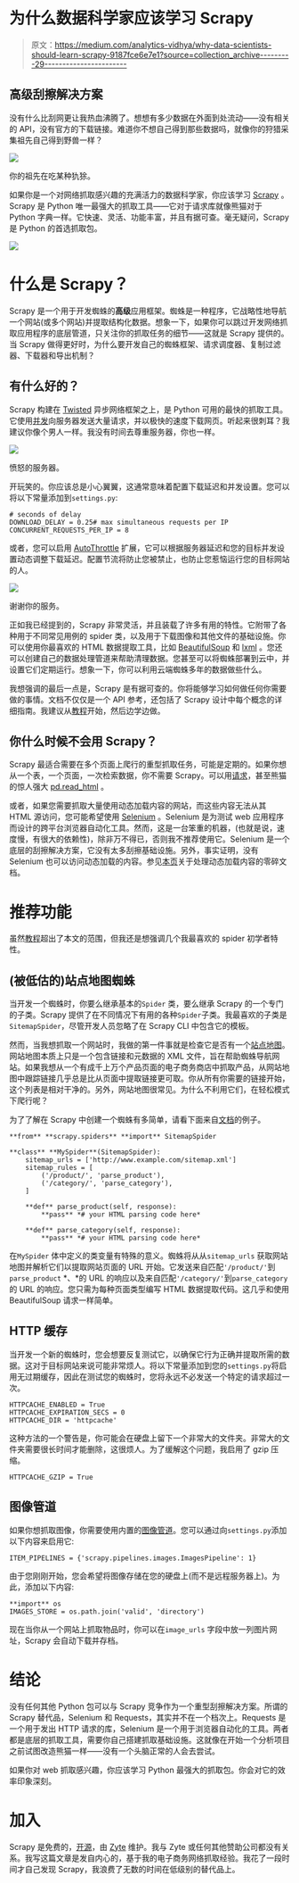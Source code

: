 # 为什么数据科学家应该学习 Scrapy

> 原文：<https://medium.com/analytics-vidhya/why-data-scientists-should-learn-scrapy-9187fce6e7e1?source=collection_archive---------29----------------------->

## 高级刮擦解决方案

没有什么比刮网更让我热血沸腾了。想想有多少数据在外面到处流动——没有相关的 API，没有官方的下载链接。难道你不想自己得到那些数据吗，就像你的狩猎采集祖先自己得到野兽一样？

![](img/773763d715cf3729114c72fc3ec45a68.png)

你的祖先在吃某种犰狳。

如果你是一个对网络抓取感兴趣的充满活力的数据科学家，你应该学习 [Scrapy](https://scrapy.org/) 。Scrapy 是 Python 唯一最强大的抓取工具——它对于请求库就像熊猫对于 Python 字典一样。它快速、灵活、功能丰富，并且有据可查。毫无疑问，Scrapy 是 Python 的首选抓取包。

![](img/76126e76916e0aceda4d3f8a5a06fe83.png)

# 什么是 Scrapy？

Scrapy 是一个用于开发蜘蛛的**高级**应用框架。蜘蛛是一种程序，它战略性地导航一个网站(或多个网站)并提取结构化数据。想象一下，如果你可以跳过开发网络抓取应用程序的底层管道，只关注你的抓取任务的细节——这就是 Scrapy 提供的。当 Scrapy 做得更好时，为什么要开发自己的蜘蛛框架、请求调度器、复制过滤器、下载器和导出机制？

## 有什么好的？

Scrapy 构建在 [Twisted](https://twistedmatrix.com/trac/) 异步网络框架之上，是 Python 可用的最快的抓取工具。它使用[并发](https://en.wikipedia.org/wiki/Concurrency_(computer_science))向服务器发送大量请求，并以极快的速度下载网页。听起来很刺耳？我建议你像个男人一样。我没有时间去尊重服务器，你也一样。

![](img/1a598cb5bf8070105a60a589ca930ede.png)

愤怒的服务器。

开玩笑的。你应该总是小心翼翼，这通常意味着配置下载延迟和并发设置。您可以将以下常量添加到`settings.py`:

```
# seconds of delay
DOWNLOAD_DELAY = 0.25# max simultaneous requests per IP
CONCURRENT_REQUESTS_PER_IP = 8
```

或者，您可以启用 [AutoThrottle](https://docs.scrapy.org/en/latest/topics/autothrottle.html) 扩展，它可以根据服务器延迟和您的目标并发设置动态调整下载延迟。配置节流将防止您被禁止，也防止您惹恼运行您的目标网站的人。

![](img/800e7afa5f008de696b4409ce0843420.png)

谢谢你的服务。

正如我已经提到的，Scrapy 非常灵活，并且装载了许多有用的特性。它附带了各种用于不同常见用例的 spider 类，以及用于下载图像和其他文件的基础设施。你可以使用你最喜欢的 HTML 数据提取工具，比如 [BeautifulSoup](https://www.crummy.com/software/BeautifulSoup/bs4/doc/) 和 [lxml](https://lxml.de/) 。您还可以创建自己的数据处理管道来帮助清理数据。您甚至可以将蜘蛛部署到云中，并设置它们定期运行。想象一下，你可以利用云端蜘蛛多年的数据做些什么。

我想强调的最后一点是，Scrapy 是有据可查的。你将能够学习如何做任何你需要做的事情。文档不仅仅是一个 API 参考，还包括了 Scrapy 设计中每个概念的详细指南。我建议从[教程](https://docs.scrapy.org/en/latest/intro/tutorial.html)开始，然后边学边做。

## 你什么时候不会用 Scrapy？

Scrapy 最适合需要在多个页面上爬行的重型抓取任务，可能是定期的。如果你想从一个表，一个页面，一次检索数据，你不需要 Scrapy。可以用[请求](https://docs.python-requests.org/en/master/)，甚至熊猫的惊人强大 [pd.read_html](https://pandas.pydata.org/docs/reference/api/pandas.read_html.html) 。

或者，如果您需要抓取大量使用动态加载内容的网站，而这些内容无法从其 HTML 源访问，您可能希望使用 [Selenium](https://selenium-python.readthedocs.io/index.html) 。Selenium 是为测试 web 应用程序而设计的跨平台浏览器自动化工具。然而，这是一台笨重的机器，(也就是说，速度慢，有很大的依赖性)，除非万不得已，否则我不推荐使用它。Selenium 是一个底层的刮擦解决方案，它没有太多刮擦基础设施。另外，事实证明，没有 Selenium 也可以访问动态加载的内容。参见[本页](https://docs.scrapy.org/en/latest/topics/dynamic-content.html)关于处理动态加载内容的零碎文档。

# 推荐功能

虽然[教程](https://docs.scrapy.org/en/latest/intro/tutorial.html)超出了本文的范围，但我还是想强调几个我最喜欢的 spider 初学者特性。

## (被低估的)站点地图蜘蛛

当开发一个蜘蛛时，你要么继承基本的`Spider` 类，要么继承 Scrapy 的一个专门的子类。Scrapy 提供了在不同情况下有用的各种`Spider`子类。我最喜欢的子类是`SitemapSpider`，尽管开发人员忽略了在 Scrapy CLI 中包含它的模板。

然而，当我想抓取一个网站时，我做的第一件事就是检查它是否有一个[站点地图](https://www.sitemaps.org/index.html)。网站地图本质上只是一个包含链接和元数据的 XML 文件，旨在帮助蜘蛛导航网站。如果我想从一个有成千上万个产品页面的电子商务商店中抓取产品，从网站地图中跟踪链接几乎总是比从页面中提取链接更可取。你从所有你需要的链接开始，这个列表是相对干净的。另外，网站地图很常见。为什么不利用它们，在轻松模式下爬行呢？

为了了解在 Scrapy 中创建一个蜘蛛有多简单，请看下面来自[文档](https://docs.scrapy.org/en/latest/topics/spiders.html)的例子。

```
**from** **scrapy.spiders** **import** SitemapSpider

**class** **MySpider**(SitemapSpider):
    sitemap_urls = ['http://www.example.com/sitemap.xml']
    sitemap_rules = [
        ('/product/', 'parse_product'),
        ('/category/', 'parse_category'),
    ]

    **def** parse_product(self, response):
        **pass** *# your HTML parsing code here*

    **def** parse_category(self, response):
        **pass** *# your HTML parsing code here*
```

在`MySpider` 体中定义的类变量有特殊的意义。蜘蛛将从从`sitemap_urls` 获取网站地图并解析它们以提取网站页面的 URL 开始。它发送来自匹配`'/product/'`到`parse_product` *、*的 URL 的响应以及来自匹配`'/category/'`到`parse_category`的 URL 的响应。您只需为每种页面类型编写 HTML 数据提取代码。这几乎和使用 BeautifulSoup 请求一样简单。

## HTTP 缓存

当开发一个新的蜘蛛时，您会想要反复测试它，以确保它行为正确并提取所需的数据。这对于目标网站来说可能非常烦人。将以下常量添加到您的`settings.py`将启用无过期缓存，因此在测试您的蜘蛛时，您将永远不必发送一个特定的请求超过一次。

```
HTTPCACHE_ENABLED = True
HTTPCACHE_EXPIRATION_SECS = 0
HTTPCACHE_DIR = 'httpcache'
```

这种方法的一个警告是，你可能会在硬盘上留下一个非常大的文件夹。非常大的文件夹需要很长时间才能删除，这很烦人。为了缓解这个问题，我启用了 gzip 压缩。

```
HTTPCACHE_GZIP = True
```

## 图像管道

如果你想抓取图像，你需要使用内置的[图像管道](https://docs.scrapy.org/en/latest/topics/media-pipeline.html)。您可以通过向`settings.py`添加以下内容来启用它:

```
ITEM_PIPELINES = {'scrapy.pipelines.images.ImagesPipeline': 1}
```

由于您刚刚开始，您会希望将图像存储在您的硬盘上(而不是远程服务器上)。为此，添加以下内容:

```
**import** os
IMAGES_STORE = os.path.join('valid', 'directory')
```

现在当你从一个网站上抓取物品时，你可以在`image_urls` 字段中放一列图片网址，Scrapy 会自动下载并存档。

# 结论

没有任何其他 Python 包可以与 Scrapy 竞争作为一个重型刮擦解决方案。所谓的 Scrapy 替代品，Selenium 和 Requests，其实并不在一个档次上。Requests 是一个用于发出 HTTP 请求的库，Selenium 是一个用于浏览器自动化的工具。两者都是底层的抓取工具，需要你自己搭建抓取基础设施。这就像在开始一个分析项目之前试图改造熊猫一样——没有一个头脑正常的人会去尝试。

如果你对 web 抓取感兴趣，你应该学习 Python 最强大的抓取包。你会对它的效率印象深刻。

# 加入

Scrapy 是免费的，[开源](https://github.com/scrapy/scrapy)，由 [Zyte](https://www.zyte.com/) 维护。我与 Zyte 或任何其他赞助公司都没有关系。我写这篇文章是发自内心的，基于我的电子商务网络抓取经验。我花了一段时间才自己发现 Scrapy，我浪费了无数的时间在低级别的替代品上。